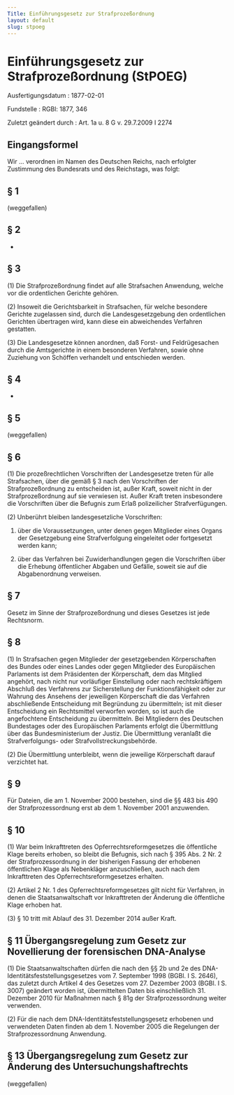 ```yaml
---
Title: Einführungsgesetz zur Strafprozeßordnung
layout: default
slug: stpoeg
---
```


# Einführungsgesetz zur Strafprozeßordnung (StPOEG)

Ausfertigungsdatum
:   1877-02-01

Fundstelle
:   RGBl: 1877, 346

Zuletzt geändert durch
:   Art. 1a u. 8 G v. 29.7.2009 I 2274


## Eingangsformel

Wir ...
verordnen im Namen des Deutschen Reichs, nach erfolgter Zustimmung des
Bundesrats und des Reichstags, was folgt:


## § 1

(weggefallen)


## § 2

-


## § 3

(1) Die Strafprozeßordnung findet auf alle Strafsachen Anwendung,
welche vor die ordentlichen Gerichte gehören.

(2) Insoweit die Gerichtsbarkeit in Strafsachen, für welche besondere
Gerichte zugelassen sind, durch die Landesgesetzgebung den
ordentlichen Gerichten übertragen wird, kann diese ein abweichendes
Verfahren gestatten.

(3) Die Landesgesetze können anordnen, daß Forst- und Feldrügesachen
durch die Amtsgerichte in einem besonderen Verfahren, sowie ohne
Zuziehung von Schöffen verhandelt und entschieden werden.


## § 4

-


## § 5

(weggefallen)


## § 6

(1) Die prozeßrechtlichen Vorschriften der Landesgesetze treten für
alle Strafsachen, über die gemäß § 3 nach den Vorschriften der
Strafprozeßordnung zu entscheiden ist, außer Kraft, soweit nicht in
der Strafprozeßordnung auf sie verwiesen ist. Außer Kraft treten
insbesondere die Vorschriften über die Befugnis zum Erlaß
polizeilicher Strafverfügungen.

(2) Unberührt bleiben landesgesetzliche Vorschriften:

1.  über die Voraussetzungen, unter denen gegen Mitglieder eines Organs
    der Gesetzgebung eine Strafverfolgung eingeleitet oder fortgesetzt
    werden kann;


2.  über das Verfahren bei Zuwiderhandlungen gegen die Vorschriften über
    die Erhebung öffentlicher Abgaben und Gefälle, soweit sie auf die
    Abgabenordnung verweisen.





## § 7

Gesetz im Sinne der Strafprozeßordnung und dieses Gesetzes ist jede
Rechtsnorm.


## § 8

(1) In Strafsachen gegen Mitglieder der gesetzgebenden Körperschaften
des Bundes oder eines Landes oder gegen Mitglieder des Europäischen
Parlaments ist dem Präsidenten der Körperschaft, dem das Mitglied
angehört, nach nicht nur vorläufiger Einstellung oder nach
rechtskräftigem Abschluß des Verfahrens zur Sicherstellung der
Funktionsfähigkeit oder zur Wahrung des Ansehens der jeweiligen
Körperschaft die das Verfahren abschließende Entscheidung mit
Begründung zu übermitteln; ist mit dieser Entscheidung ein
Rechtsmittel verworfen worden, so ist auch die angefochtene
Entscheidung zu übermitteln. Bei Mitgliedern des Deutschen Bundestages
oder des Europäischen Parlaments erfolgt die Übermittlung über das
Bundesministerium der Justiz. Die Übermittlung veranlaßt die
Strafverfolgungs- oder Strafvollstreckungsbehörde.

(2) Die Übermittlung unterbleibt, wenn die jeweilige Körperschaft
darauf verzichtet hat.


## § 9

Für Dateien, die am 1. November 2000 bestehen, sind die §§ 483 bis 490
der Strafprozessordnung erst ab dem 1. November 2001 anzuwenden.


## § 10

(1) War beim Inkrafttreten des Opferrechtsreformgesetzes die
öffentliche Klage bereits erhoben, so bleibt die Befugnis, sich nach §
395 Abs. 2 Nr. 2 der Strafprozessordnung in der bisherigen Fassung der
erhobenen öffentlichen Klage als Nebenkläger anzuschließen, auch nach
dem Inkrafttreten des Opferrechtsreformgesetzes erhalten.

(2) Artikel 2 Nr. 1 des Opferrechtsreformgesetzes gilt nicht für
Verfahren, in denen die Staatsanwaltschaft vor Inkrafttreten der
Änderung die öffentliche Klage erhoben hat.

(3) § 10 tritt mit Ablauf des 31. Dezember 2014 außer Kraft.


## § 11 Übergangsregelung zum Gesetz zur Novellierung der forensischen DNA-Analyse

(1) Die Staatsanwaltschaften dürfen die nach den §§ 2b und 2e des DNA-
Identitätsfeststellungsgesetzes vom 7. September 1998 (BGBl. I S.
2646), das zuletzt durch Artikel 4 des Gesetzes vom 27. Dezember 2003
(BGBl. I S. 3007) geändert worden ist, übermittelten Daten bis
einschließlich 31. Dezember 2010 für Maßnahmen nach § 81g der
Strafprozessordnung weiter verwenden.

(2) Für die nach dem DNA-Identitätsfeststellungsgesetz erhobenen und
verwendeten Daten finden ab dem 1. November 2005 die Regelungen der
Strafprozessordnung Anwendung.


## § 13 Übergangsregelung zum Gesetz zur Änderung des Untersuchungshaftrechts

(weggefallen)

